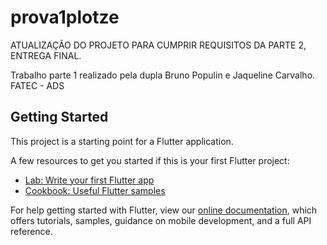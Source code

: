 # prova1plotze

ATUALIZAÇÃO DO PROJETO PARA CUMPRIR REQUISITOS DA PARTE 2, ENTREGA FINAL. 

Trabalho parte 1 realizado pela dupla Bruno Populin e Jaqueline Carvalho. FATEC - ADS

## Getting Started

This project is a starting point for a Flutter application.

A few resources to get you started if this is your first Flutter project:

- [Lab: Write your first Flutter app](https://flutter.dev/docs/get-started/codelab)
- [Cookbook: Useful Flutter samples](https://flutter.dev/docs/cookbook)

For help getting started with Flutter, view our
[online documentation](https://flutter.dev/docs), which offers tutorials,
samples, guidance on mobile development, and a full API reference.
